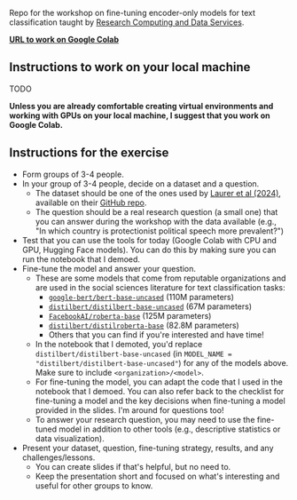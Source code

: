 Repo for the workshop on fine-tuning encoder-only models for text classification taught by [Research Computing and Data Services](https://www.it.northwestern.edu/departments/it-services-support/research/).

**[URL to work on Google Colab](TBD)**

## Instructions to work on your local machine

TODO

**Unless you are already comfortable creating virtual environments and working with GPUs on your local machine, I suggest that you work on Google Colab.**

## Instructions for the exercise

- Form groups of 3-4 people.
- In your group of 3-4 people, decide on a dataset and a question.
    - The dataset should be one of the ones used by [Laurer et al (2024)](https://www.cambridge.org/core/journals/political-analysis/article/less-annotating-more-classifying-addressing-the-data-scarcity-issue-of-supervised-machine-learning-with-deep-transfer-learning-and-bertnli/05BB05555241762889825B080E097C27?utm_campaign=shareaholic&utm_medium=copy_link&utm_source=bookmark), available on their [GitHub repo](https://github.com/MoritzLaurer/less-annotating-with-bert-nli).
    - The question should be a real research question (a small one) that you can answer during the workshop with the data available (e.g., "In which country is protectionist political speech more prevalent?​")
- Test that you can use the tools for today (Google Colab with CPU and GPU, Hugging Face models). You can do this by making sure you can run the notebook that I demoed.
- Fine-tune the model and answer your question.
    - These are some models that come from reputable organizations and are used in the social sciences literature for text classification tasks:
        - [`google-bert/bert-base-uncased`](https://huggingface.co/google-bert/bert-base-uncased) (110M parameters)
        - [`distilbert/distilbert-base-uncased`](https://huggingface.co/distilbert/distilbert-base-uncased) (67M parameters)
        - [`FacebookAI/roberta-base`](https://huggingface.co/FacebookAI/roberta-base) (125M parameters)
        - [`distilbert/distilroberta-base`](distilbert/distilroberta-base) (82.8M parameters)
        - Others that you can find if you're interested and have time!
    - In the notebook that I demoted, you'd replace `distilbert/distilbert-base-uncased` (in `MODEL_NAME = "distilbert/distilbert-base-uncased"`) for any of the models above. Make sure to include `<organization>/<model>`.
    - For fine-tuning the model, you can adapt the code that I used in the notebook that I demoed. You can also refer back to the checklist for fine-tuning a model and the key decisions when fine-tuning a model provided in the slides. I'm around for questions too!
    - To answer your research question, you may need to use the fine-tuned model in addition to other tools (e.g., descriptive statistics or data visualization).
- Present your dataset, question, fine-tuning strategy, results, and any challenges/lessons.
    - You can create slides if that's helpful, but no need to.
    - Keep the presentation short and focused on what's interesting and useful for other groups to know.
